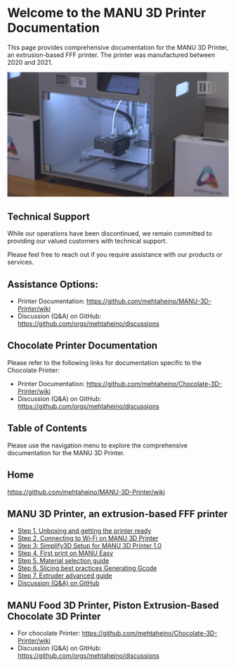 # Welcome to the MANU 3D Printer Documentation

This page provides comprehensive documentation for the MANU 3D Printer, an extrusion-based FFF printer. The printer was manufactured between 2020 and 2021.

![MANU 3D Printer](https://github.com/mehtaheino/MANU-3D-Printer/blob/c2907eac7eefca56f642818c56acc44d07c5e45f/Assets%20-%20Images%20and%20PDF/Mehta%20Heino%20-%20Company%20Intro%20v1%202023-06-23%20-%20frame%20at%202m7s.jpg)

## Technical Support

While our operations have been discontinued, we remain committed to providing our valued customers with technical support. 

Please feel free to reach out if you require assistance with our products or services.

## Assistance Options:

* Printer Documentation: https://github.com/mehtaheino/MANU-3D-Printer/wiki
* Discussion (Q&A) on GitHub: https://github.com/orgs/mehtaheino/discussions

## Chocolate Printer Documentation

Please refer to the following links for documentation specific to the Chocolate Printer:

* Printer Documentation: https://github.com/mehtaheino/Chocolate-3D-Printer/wiki
* Discussion (Q&A) on GitHub: https://github.com/orgs/mehtaheino/discussions

## Table of Contents

Please use the navigation menu to explore the comprehensive documentation for the MANU 3D Printer.

## Home
https://github.com/mehtaheino/MANU-3D-Printer/wiki

## MANU 3D Printer, an extrusion-based FFF printer

* [Step 1. Unboxing and getting the printer ready](https://github.com/mehtaheino/MANU-3D-Printer/wiki/Step-1.-Unboxing-and-getting-the-printer-ready)
* [Step 2. Connecting to Wi‐Fi on MANU 3D Printer](https://github.com/mehtaheino/MANU-3D-Printer/wiki/Step-2.-Connecting-to-Wi%E2%80%90Fi-on-MANU-3D-Printer)
* [Step 3: Simplify3D Setup for MANU 3D Printer 1.0](https://github.com/mehtaheino/MANU-3D-Printer/wiki/Step-3:-Simplify3D-Setup-for-MANU-3D-Printer-1.0)
* [Step 4. First print on MANU Easy](https://github.com/mehtaheino/MANU-3D-Printer/wiki/Step-4.-First-print-on-MANU-Easy)
* [Step 5. Material selection guide](https://github.com/mehtaheino/MANU-3D-Printer/wiki/Step-5.-Material-selection-guide)
* [Step 6. Slicing best practices Generating Gcode](https://github.com/mehtaheino/MANU-3D-Printer/wiki/Step-6.-Slicing-best-practices---Generating-Gcode)
* [Step 7. Extruder advanced guide](https://github.com/mehtaheino/MANU-3D-Printer/wiki/Step-7.-Extruder-advanced-guide)
* [Discussion (Q&A) on GitHub](https://github.com/orgs/mehtaheino/discussions)

## MANU Food 3D Printer, Piston Extrusion-Based Chocolate 3D Printer
* For chocolate Printer: https://github.com/mehtaheino/Chocolate-3D-Printer/wiki
* Discussion (Q&A) on GitHub: https://github.com/orgs/mehtaheino/discussions

<!-- toc -->
